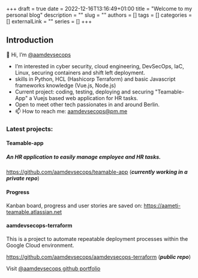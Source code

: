 +++ 
draft = true
date = 2022-12-16T13:16:49+01:00
title = "Welcome to my personal blog"
description = ""
slug = ""
authors = []
tags = []
categories = []
externalLink = ""
series = []
+++

## Introduction

👋 Hi, I’m [@aamdevsecops](https://github.com/aamdevsecops)
- I’m interested in cyber security, cloud engineering, DevSecOps, IaC, Linux, securing containers and shift left deployment.
- skills in Python, HCL (Hashicorp Terraform) and basic Javascript frameworks knowledge (Vue.js, Node.js)
- Current project: coding, testing, deploying and securing "Teamable-App" a Vuejs based web application for HR tasks.
- Open to meet other tech passionates in and around Berlin.
- 📫 How to reach me: aamdevsecops@pm.me

<!---
aamdevsecops/aamdevsecops is a ✨ special ✨ repository because its `README.md` (this file) appears on your GitHub profile.
You can click the Preview link to take a look at your changes.
--->

### Latest projects: 

#### Teamable-app
##### An HR application to easily manage employee and HR tasks.

https://github.com/aamdevsecops/teamable-app (***currently working in a private repo***)

#### Progress

Kanban board, progress and user stories are saved on: https://aameti-teamable.atlassian.net

#### aamdevsecops-terraform

This is a project to automate repeatable deployment processes within the Google Cloud environment.

https://github.com/aamdevsecops/aamdevsecops-terraform (***public repo***)


Visit [@aamdevsecops github portfolio](https://ameti.cloud)